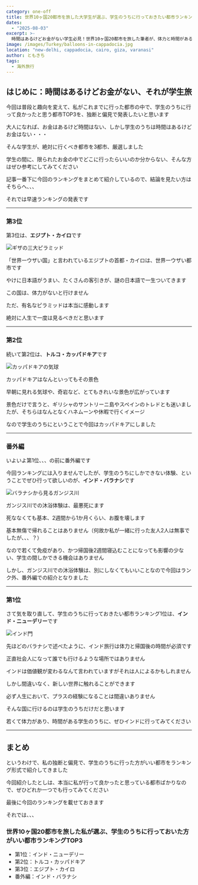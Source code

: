 ```yaml
---
category: one-off
title: 世界10ヶ国20都市を旅した大学生が選ぶ、学生のうちに行っておきたい都市ランキングTOP3
dates:
  - "2025-08-03"
excerpt: >-
  時間はあるけどお金がない学生必見！世界10ヶ国20都市を旅した筆者が、体力と時間がある学生のうちに絶対行くべき海外都市をランキング形式で厳選。社会人になったら行けない？価値観を揺さぶる強烈な体験ができる旅先とは。次の休みの旅行先に迷っている方はぜひ参考にしてください。
image: /images/Turkey/balloons-in-cappadocia.jpg
location: "new-delhi, cappadocia, cairo, giza, varanasi"
author: ともきち
tags:
  - 海外旅行
---
```


## はじめに：時間はあるけどお金がない、それが学生旅

今回は普段と趣向を変えて、私がこれまでに行った都市の中で、学生のうちに行って良かったと思う都市TOP3を、独断と偏見で発表したいと思います

大人になれば、お金はあるけど時間はない、しかし学生のうちは時間はあるけどお金はない・・・

そんな学生が、絶対に行くべき都市を3都市、厳選しました

学生の間に、限られたお金の中でどこに行ったらいいのか分からない、そんな方はぜひ参考にしてみてください

記事一番下に今回のランキングをまとめて紹介しているので、結論を見たい方はそちらへ、、、

それでは早速ランキングの発表です

---

### 第3位

第3位は、**エジプト・カイロ**です

![ギザの三大ピラミッド](/images/Egypt/the-three-great-pyramids-of-giza-with-sunset.jpg)

「世界一ウザい国」と言われているエジプトの首都・カイロは、世界一ウザい都市です

やけに日本語がうまい、たくさんの客引きが、謎の日本語で一生ついてきます

この国は、体力がないと行けません

ただ、有名なピラミッドは本当に感動します

絶対に人生で一度は見るべきだと思います

---

### 第2位

続いて第2位は、**トルコ・カッパドキア**です

![カッパドキアの気球](/images/Turkey/balloons-in-cappadocia.jpg)

カッパドキアはなんといってもその景色

早朝に見れる気球や、奇岩など、とてもきれいな景色が広がっています

景色だけで言うと、ギリシャのサントリーニ島やスペインのトレドとも迷いましたが、そちらはなんとなくハネムーンや休暇で行くイメージ

なので学生のうちにということで今回はカッパドキアにしました

---

### 番外編

いよいよ第1位、、、の前に番外編です

今回ランキングには入りませんでしたが、学生のうちにしかできない体験、ということでぜひ行って欲しいのが、**インド・バラナシ**です

![バラナシから見るガンジス川](/images/India/ganga.jpg)

ガンジス川での沐浴体験は、最悪死にます

死ななくても基本、2週間から1か月くらい、お腹を壊します

基本無傷で帰れることはありません（何故か私が一緒に行った友人2人は無事でしたが、、、？）

なので若くて免疫があり、かつ帰国後2週間寝込むことになっても影響の少ない、学生の間しかできる機会はありません

しかし、ガンジス川での沐浴体験は、別にしなくてもいいことなので今回はランク外、番外編での紹介となりました

---

### 第1位

さて気を取り直して、学生のうちに行っておきたい都市ランキング1位は、**インド・ニューデリー**です

![インド門](/images/India/indian-gate-at-noon.jpg)

先ほどのバラナシで述べたように、インド旅行は体力と帰国後の時間が必須です

正直社会人になって誰でも行けるような場所ではありません

インドは価値観が変わるなんて言われていますがそれは人によるかもしれません

しかし間違いなく、新しい世界に触れることができます

必ず人生において、プラスの経験になることは間違いありません

そんな国に行けるのは学生のうちだけだと思います

若くて体力があり、時間がある学生のうちに、ぜひインドに行ってみてください

---

## まとめ

というわけで、私の独断と偏見で、学生のうちに行った方がいい都市をランキング形式で紹介してきました

今回紹介したとしは、本当に私が行って良かったと思っている都市ばかりなので、ぜひどれか一つでも行ってみてください

最後に今回のランキングを載せておきます

それでは、、、

### 世界10ヶ国20都市を旅した私が選ぶ、学生のうちに行っておいた方がいい都市ランキングTOP3

- 第1位：インド・ニューデリー
- 第2位：トルコ・カッパドキア
- 第3位：エジプト・カイロ
- 番外編：インド・バラナシ
